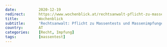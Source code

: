 ```yaml
---
date:          2020-12-19
redirect:      https://www.wochenblick.at/rechtsanwalt-pflicht-zu-massentests-und-impfungen-unzulaessig/
title:         Wochenblick
subtitle:      'Rechtsanwalt: Pflicht zu Massentests und Massenimpfungen unzulässig!'
country:       AT
categories:    [Recht, Impfung]
tags:          [massentest]
---
```

